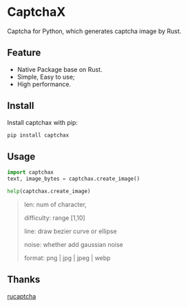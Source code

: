 # CaptchaX

Captcha for Python, which generates captcha image by Rust.

## Feature

- Native Package base on Rust.
- Simple, Easy to use;
- High performance.

## Install

Install captchax with pip:

```bash
pip install captchax
```

## Usage

```python
import captchax
text, image_bytes = captchax.create_image()
```

```python
help(captchax.create_image)
```

> len: num of character,
>
> difficulty: range [1,10]
>
> line: draw bezier curve or ellipse
>
> noise: whether add gaussian noise
>
> format: png | jpg | jpeg | webp


## Thanks

[rucaptcha](https://github.com/huacnlee/rucaptcha)
